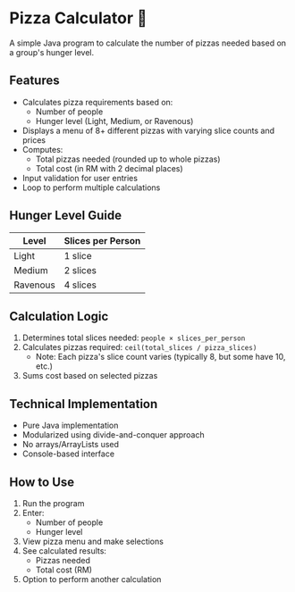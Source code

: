 # Pizza Calculator 🍕

A simple Java program to calculate the number of pizzas needed based on a group's hunger level.

## Features
- Calculates pizza requirements based on:
  - Number of people
  - Hunger level (Light, Medium, or Ravenous)
- Displays a menu of 8+ different pizzas with varying slice counts and prices
- Computes:
  - Total pizzas needed (rounded up to whole pizzas)
  - Total cost (in RM with 2 decimal places)
- Input validation for user entries
- Loop to perform multiple calculations

## Hunger Level Guide
| Level      | Slices per Person |
|------------|-------------------|
| Light      | 1 slice           |
| Medium     | 2 slices          |
| Ravenous   | 4 slices          |

## Calculation Logic
1. Determines total slices needed: `people × slices_per_person`
2. Calculates pizzas required: `ceil(total_slices / pizza_slices)`
   - Note: Each pizza's slice count varies (typically 8, but some have 10, etc.)
3. Sums cost based on selected pizzas

## Technical Implementation
- Pure Java implementation
- Modularized using divide-and-conquer approach
- No arrays/ArrayLists used
- Console-based interface

## How to Use
1. Run the program
2. Enter:
   - Number of people
   - Hunger level
3. View pizza menu and make selections
4. See calculated results:
   - Pizzas needed
   - Total cost (RM)
5. Option to perform another calculation
